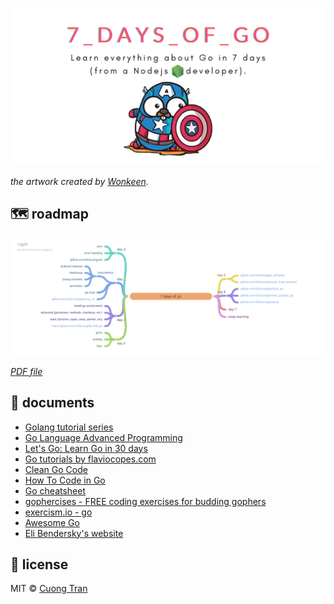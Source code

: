 ![banner](./assets/banner.png)

*the artwork created by [Wonkeen](https://github.com/QualitechOU/wonkeenGophers).*

## 🗺 roadmap

![roadmap](./assets/roadmap.png)

*[PDF file](./assets/roadmap.pdf)*

## 📝 documents

- [Golang tutorial series](https://golangbot.com/learn-golang-series/)
- [Go Language Advanced Programming](https://zalopay-oss.github.io/go-advanced/)
- [Let's Go: Learn Go in 30 days](https://dev.to/canro91/let-s-go-learn-go-in-30-days-3dg9)
- [Go tutorials by flaviocopes.com](https://flaviocopes.com/tags/go/)
- [Clean Go Code](https://github.com/Pungyeon/clean-go-article)
- [How To Code in Go](https://www.digitalocean.com/community/tutorial_series/how-to-code-in-go)
- [Go cheatsheet](https://devhints.io/go)
- [gophercises - FREE coding exercises for budding gophers](https://gophercises.com/)
- [exercism.io - go](https://exercism.io/tracks/go)
- [Awesome Go](https://github.com/avelino/awesome-go)
- [Eli Bendersky's website](https://eli.thegreenplace.net/)

## 🦄 license

MIT © [Cuong Tran](https://github.com/103cuong)
